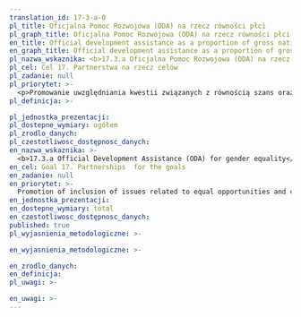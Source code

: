 ```yaml
---
translation_id: 17-3-a-0
pl_title: Oficjalna Pomoc Rozwojowa (ODA) na rzecz równości płci
pl_graph_title: Oficjalna Pomoc Rozwojowa (ODA) na rzecz równości płci
en_title: Official development assistance as a proportion of gross national income
en_graph_title: Official development assistance as a proportion of gross national income
pl_nazwa_wskaznika: <b>17.3.a Oficjalna Pomoc Rozwojowa (ODA) na rzecz równości płci</b>
pl_cel: Cel 17. Partnerstwa na rzecz celów
pl_zadanie: null
pl_priorytet: >-
  <p>Promowanie uwzględniania kwestii związanych z równością szans oraz ochroną klimatu we wszystkich działaniach „Polskiej pomocy”</p>
pl_definicja: >-

pl_jednostka_prezentacji:
pl_dostepne_wymiary: ogółem
pl_zrodlo_danych:
pl_czestotliwosc_dostępnosc_danych:
en_nazwa_wskaznika: >-
  <b>17.3.a Official Development Assistance (ODA) for gender equality</b>
en_cel: Goal 17. Partnerships  for the goals
en_zadanie: null
en_priorytet: >-
  Promotion of inclusion of issues related to equal opportunities and climate protection in all activities of "Polish Aid"
en_jednostka_prezentacji:
en_dostepne_wymiary: total
en_czestotliwosc_dostępnosc_danych:
published: true
pl_wyjasnienia_metodologiczne: >-

en_wyjasnienia_metodologiczne: >-

en_zrodlo_danych:
en_definicja:
pl_uwagi: >-

en_uwagi: >-
---
```

